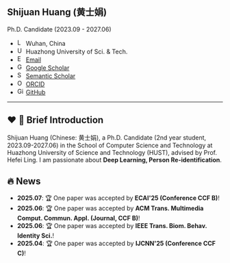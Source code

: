 <div class="profile">
  <div class="profile-info">
    <h2>Shijuan Huang (黄士娟)</h2>
    <p>Ph.D. Candidate (2023.09 - 2027.06)</p>
    <ul class="contact-info">
      <li>
        <img src="https://api.iconify.design/mdi:map-marker.svg?color=%23202124" alt="Location" width="16" height="16">
        Wuhan, China
      </li>
      <li>
        <img src="https://api.iconify.design/mdi:school.svg?color=%23202124" alt="University" width="16" height="16">
        Huazhong University of Sci. & Tech.
      </li>
      <li>
        <img src="https://api.iconify.design/mdi:email.svg?color=%23202124" alt="Email" width="16" height="16">
        <a href="mailto:shijuanhuang@hust.edu.cn">Email</a>
      </li>
      <li>
        <img src="https://simpleicons.org/icons/googlescholar.svg" alt="Google Scholar" width="16" height="16">
        <a href="https://scholar.google.com/citations?view_op=list_works&hl=zh-CN&user=zeV6mZ8AAAAJ" target="_blank">Google Scholar</a>
      </li>
      <li>
        <img src="https://simpleicons.org/icons/semanticscholar.svg" alt="Semantic Scholar" width="16" height="16">
        <a href="https://www.semanticscholar.org/author/Shijuan-Huang/2304003873" target="_blank">Semantic Scholar</a>
      </li>
      <li>
        <img src="https://info.orcid.org/wp-content/uploads/2019/11/orcid_16x16.png" alt="ORCID" width="16" height="16">
        <a href="https://orcid.org/0009-0000-2177-5110" target="_blank">ORCID</a>
      </li>
      <li>
        <img src="https://simpleicons.org/icons/github.svg" alt="GitHub" width="16" height="16">
        <a href="https://github.com/ShijuanHuang/" target="_blank">GitHub</a>
      </li>
    </ul>
  </div>
</div>


---

## ❤️ 💼 Brief Introduction

Shijuan Huang (Chinese: 黄士娟), a Ph.D. Candidate (2nd year student, 2023.09-2027.06) in the School of Computer Science and Technology at Huazhong University of Science and Technology (HUST), advised by Prof. Hefei Ling. I am passionate about **Deep Learning, Person Re-identification**.



## 🔥 News

- **2025.07**: 🏆 One paper was accepted by **ECAI'25 (Conference CCF B)**!
- **2025.06**: 🏆 One paper was accepted by **ACM Trans. Multimedia Comput. Commun. Appl. (Journal, CCF B)**!
- **2025.06**: 🏆 One paper was accepted by **IEEE Trans. Biom. Behav. Identity Sci.**!
- **2025.04**: 🏆 One paper was accepted by **IJCNN'25 (Conference CCF C)**!


